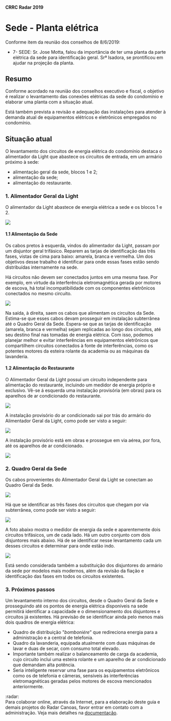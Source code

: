 #### CRRC Radar 2019

# Sede - Planta elétrica

Conforme item da reunião dos conselhos de 8/6/2019:

- 7- SEDE: Sr. Jose Motta, falou da importância de ter uma planta da parte elétrica da sede para identificação geral. Srª Isadora, se prontificou em ajudar na projeção da planta.

## Resumo

Conforme acordado na reunião dos conselhos executivo e fiscal, o objetivo é realizar o levantamento das conexões elétricas da sede do condomínio e elaborar uma planta com a situação atual.

Está também prevista a revisão e adequação das instalações para atender à demanda atual de equipamentos elétricos e eletrônicos empregados no condomínio.

## Situação atual

O levantamento dos circuitos de energia elétrica do condomínio destaca o alimentador da Light que abastece os circuitos de entrada, em um armário próximo à sede: 

- alimentação geral da sede, blocos 1 e 2;
- alimentação da sede;
- alimentação do restaurante.

### 1. Alimentador Geral da Light

O alimentador da Light abastece de energia elétrica a sede e os blocos 1 e 2.

![](https://i.imgur.com/g92PanC.png)

#### 1.1 Alimentação da Sede

Os cabos pretos à esquerda, vindos do alimentador da Light, passam por um disjuntor geral trifásico. Reparem as tarjas de identificação das três fases, vistas de cima para baixo: amarela, branca e vermelha. Um dos objetivos desse trabalho é identificar para onde essas fases estão sendo distribuídas internamente na sede.

Há circuitos não devem ser conectados juntos em uma mesma fase. Por exemplo, em virtude da  interferência eletromagnética gerada por motores de escova, há total incompatibilidade com os componentes eletrônicos conectados no mesmo circuito.

![](https://i.imgur.com/Gkse9Z7.png)

Na saída, à direita, saem os cabos que alimentam os circuitos da Sede. Estima-se que esses cabos devam prosseguir em instalação subterrânea até o Quadro Geral da Sede. Espera-se que as tarjas de identificação (amarela, branca e vermelha) sejam replicadas ao longo dos circuitos, até seu destino final nas tomadas de energia elétrica. Com isso, podemos planejar melhor e evitar interferências em equipamentos eletrônicos que compartilhem circuitos conectados à fonte de interferências, como os potentes motores da esteira rolante da academia ou as máquinas da lavanderia.

#### 1.2 Alimentação do Restaurante

O Alimentador Geral da Light possui um circuito independente para alimentação do restaurante, incluindo um medidor de energia próprio e exclusivo. Vê-se á esquerda uma instalação provisória (em obras) para os aparelhos de ar condicionado do restaurante.

![](https://i.imgur.com/jcZqDKg.png)

A instalação provisório do ar condicionado sai por trás do armário do Alimentador Geral da Light, como pode ser visto a seguir:

![](https://i.imgur.com/82KLED6.png)

A instalação provisório está em obras e prossegue em via aérea, por fora, até os aparelhos de ar condicionado. 

![](https://i.imgur.com/vaIfBtA.jpg)

### 2. Quadro Geral da Sede

Os cabos provenientes do Alimentador Geral da Light se conectam ao Quadro Geral da Sede.

![](https://i.imgur.com/Udho4KS.png)

Há que se identificar as três fases dos circuitos que chegam por via subterrânea, como pode ser visto a seguir:

![](https://i.imgur.com/bPNtcYu.png)

A foto abaixo mostra o medidor de energia da sede e aparentemente dois circuitos trifásicos, um de cada lado. Há um outro conjunto com dois disjuntores mais abaixo. Há de se identificar nesse levantamento cada um desses circuitos e determinar para onde estão indo.  

![](https://i.imgur.com/oTWIuTl.png)

Está sendo considerada também a substituição dos disjuntores do armário da sede por modelos mais modernos, além da revisão da fiação e identificação das fases em todos os circuitos existentes.

### 3. Próximos passos

Um levantamento interno dos circuitos, desde o Quadro Geral da Sede e prosseguindo até os pontos de energia elétrica disponíveis na sede permitirá identificar a capacidade e o dimensionamento dos disjuntores e circuitos já existentes. Há previsão de se identificar ainda pelo menos mais dois quadros de energia elétrica:

- Quadro de distribuição "*bomboniére*" que redireciona energia para a administração e a central de telefonia.
- Quadro da lavanderia, equipada atualmente com duas máquinas de lavar e duas de secar, com consumo total  elevado.
- Importante também realizar o balanceamento de carga da academia, cujo circuito inclui uma esteira rolante e  um aparelho de ar condicionado que demandam alta potência.
- Seria inteligente reservar uma fase para os equipamentos eletrônicos como os de telefonia e câmeras, sensíveis às interferências eletromagnéticas geradas pelos motores de escova mencionados anteriormente.

:radar:  
Para colaborar online, através da Internet, para a elaboração deste guia e demais projetos do Radar Canoas, favor entrar em contato com a administração. Veja mais detalhes na [documentação](https://github.com/recreiocanoas/docs).
